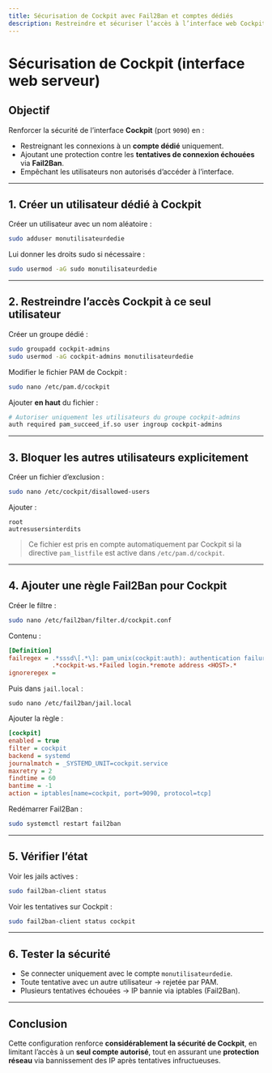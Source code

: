 ```yaml
---
title: Sécurisation de Cockpit avec Fail2Ban et comptes dédiés
description: Restreindre et sécuriser l’accès à l’interface web Cockpit via Fail2Ban, PAM et un compte système dédié.
---
```


# Sécurisation de Cockpit (interface web serveur)

## Objectif

Renforcer la sécurité de l’interface **Cockpit** (port `9090`) en :

- Restreignant les connexions à un **compte dédié** uniquement.
- Ajoutant une protection contre les **tentatives de connexion échouées** via **Fail2Ban**.
- Empêchant les utilisateurs non autorisés d’accéder à l’interface.

---

## 1. Créer un utilisateur dédié à Cockpit

Créer un utilisateur avec un nom aléatoire :

```bash
sudo adduser monutilisateurdedie
```

Lui donner les droits sudo si nécessaire :

```bash
sudo usermod -aG sudo monutilisateurdedie
```

---

## 2. Restreindre l’accès Cockpit à ce seul utilisateur

Créer un groupe dédié :

```bash
sudo groupadd cockpit-admins
sudo usermod -aG cockpit-admins monutilisateurdedie
```

Modifier le fichier PAM de Cockpit :

```bash
sudo nano /etc/pam.d/cockpit
```

Ajouter **en haut** du fichier :

```bash
# Autoriser uniquement les utilisateurs du groupe cockpit-admins
auth required pam_succeed_if.so user ingroup cockpit-admins
```

---

## 3. Bloquer les autres utilisateurs explicitement

Créer un fichier d’exclusion :

```bash
sudo nano /etc/cockpit/disallowed-users
```

Ajouter :

```
root
autresusersinterdits
```

> Ce fichier est pris en compte automatiquement par Cockpit si la directive `pam_listfile` est active dans `/etc/pam.d/cockpit`.

---

## 4. Ajouter une règle Fail2Ban pour Cockpit

Créer le filtre :

```bash
sudo nano /etc/fail2ban/filter.d/cockpit.conf
```

Contenu :

```ini
[Definition]
failregex = .*sssd\[.*\]: pam_unix(cockpit:auth): authentication failure;.*rhost=<HOST>
            .*cockpit-ws.*Failed login.*remote address <HOST>.*
ignoreregex =
```

Puis dans `jail.local` : 

```shell
sudo nano /etc/fail2ban/jail.local
```

Ajouter la règle :

```ini
[cockpit]
enabled = true
filter = cockpit
backend = systemd
journalmatch = _SYSTEMD_UNIT=cockpit.service
maxretry = 2
findtime = 60 
bantime = -1
action = iptables[name=cockpit, port=9090, protocol=tcp]
```

Redémarrer Fail2Ban :

```bash
sudo systemctl restart fail2ban
```

---

## 5. Vérifier l’état

Voir les jails actives :

```bash
sudo fail2ban-client status
```

Voir les tentatives sur Cockpit :

```bash
sudo fail2ban-client status cockpit
```

---

## 6. Tester la sécurité

- Se connecter uniquement avec le compte `monutilisateurdedie`.
- Toute tentative avec un autre utilisateur → rejetée par PAM.
- Plusieurs tentatives échouées → IP bannie via iptables (Fail2Ban).

---

## Conclusion

Cette configuration renforce **considérablement la sécurité de Cockpit**, en limitant l’accès à un **seul compte autorisé**, tout en assurant une **protection réseau** via bannissement des IP après tentatives infructueuses.
